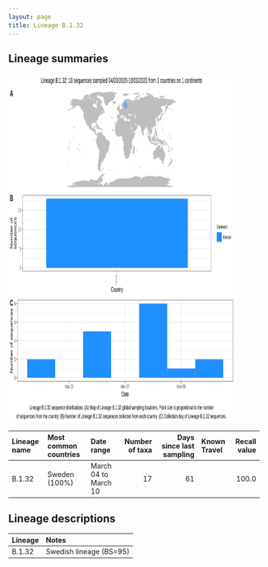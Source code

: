 ```yaml
---
layout: page
title: Lineage B.1.32
---
```




<h2> Lineage summaries</h2>

<img src="../assets/images/B.1.32.svg" alt="B.1.32 lineage summary figure" width="90%" height="700px" />


| Lineage name | Most common countries | Date range | Number of taxa |  Days since last sampling | Known Travel | Recall value |
|:-----|:-----|:-------|-------:|-------:|:---------|--------:|
| B.1.32 | Sweden (100%) | March 04 to March 10 | 17 | 61 |  | 100.0 |

<h2>Lineage descriptions</h2>

| Lineage | Notes |
|:-----|:-----|
| B.1.32 | Swedish lineage (BS=95) |


